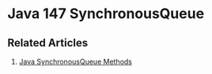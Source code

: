 # Java 147 SynchronousQueue

## Related Articles
1. [Java SynchronousQueue Methods](https://www.ruoxue.org/java-147-java-synchronousqueue-methods/)